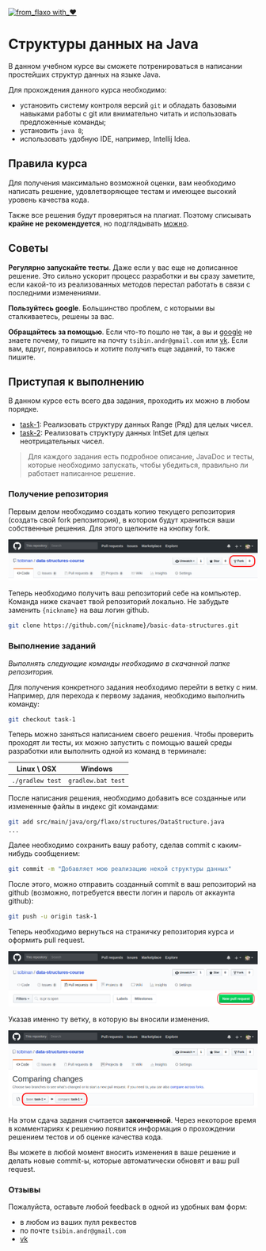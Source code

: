 [![from_flaxo with_♥](https://img.shields.io/badge/from_flaxo-with_♥-blue.svg)](https://github.com/tcibinan/flaxo)

# Структуры данных на Java

В данном учебном курсе вы сможете потренироваться в написании простейших структур данных на языке Java.

Для прохождения данного курса необходимо:
- установить систему контроля версий `git` и обладать базовыми навыками работы с git 
или внимательно читать и использовать предложенные команды;
- установить `java 8`;
- использовать удобную IDE, например, Intellij Idea.

## Правила курса

Для получения максимально возможной оценки, вам необходимо написать решение, 
удовлетворяющее тестам и имеющее высокий уровень качества кода.

Также все решения будут проверяться на плагиат. Поэтому списывать **крайне не рекомендуется**, 
но подглядывать [можно](https://github.com/tcibinan/data-structures-course/pulls).

## Советы

**Регулярно запускайте тесты**. 
Даже если у вас еще не дописанное решение. 
Это сильно ускорит процесс разработки и вы сразу заметите,
если какой-то из реализованных методов перестал работать в связи с последними изменениями.

**Пользуйтесь google**. Большинство проблем, с которыми вы сталкиваетесь, решены за вас.

**Обращайтесь за помощью**. Если что-то пошло не так, а вы и [google](https://google.ru) 
не знаете почему, то пишите на почту `tsibin.andr@gmail.com` или [vk](https://vk.com/id24276156).
Если вам, вдруг, понравилось и хотите получить еще заданий, то также пишите.

## Приступая к выполнению

В данном курсе есть всего два задания, проходить их можно в любом порядке.

- [task-1](https://github.com/tcibinan/data-structures-course/tree/task-1): Реализовать структуру данных Range (Ряд) для целых чисел.
- [task-2](https://github.com/tcibinan/data-structures-course/tree/task-2): Реализовать структуру данных IntSet для целых неотрицательных чисел.

> Для каждого задания есть подробное описание, JavaDoc и тесты, которые
 необходимо запускать, чтобы убедиться, правильно ли работает написанное решение.
 
### Получение репозитория
 
Первым делом необходимо создать копию текущего репозитория (создать свой fork репозитория),
в котором будут храниться ваши собственные решения. Для этого щелкните на кнопку fork.

![fork-btn](screenshots/fork-btn-highlight.png?raw=true)

Теперь необходимо получить ваш репозиторий себе на компьютер.
Команда ниже скачает твой репозиторий локально.
Не забудьте заменить `{nickname}` на ваш логин github.
 
```bash
git clone https://github.com/{nickname}/basic-data-structures.git
```

### Выполнение заданий

*Выполнять следующие команды необходимо в скачанной папке репозитория.*

Для получения конкретного задания необходимо перейти в ветку с ним.
Например, для перехода к первому задания, необходимо выполнить команду:

```bash
git checkout task-1
```

Теперь можно заняться написанием своего решения. Чтобы проверить проходят
ли тесты, их можно запустить с помощью вашей среды разработки или выполнить
одной из команд в терминале:

| Linux \ OSX | Windows |
|---|---|
| `./gradlew test` | `gradlew.bat test` |
 
После написания решения, необходимо добавить все созданные или измененные 
файлы в индекс git командами:

```bash
git add src/main/java/org/flaxo/structures/DataStructure.java
...
```

Далее необходимо сохранить вашу работу, сделав commit с каким-нибудь
сообщением:

```bash
git commit -m "Добавляет мою реализацию некой структуры данных"
```

После этого, можно отправить созданный commit в ваш репозиторий на github
(возможно, потребуется ввести логин и пароль от аккаунта github):
```bash
git push -u origin task-1
```

Теперь необходимо вернуться на страничку репозитория курса и оформить pull
request.

![new-pull-request-btn](screenshots/new-pull-request-btn-highlight.png?raw=true)

Указав именно ту ветку, в которую вы вносили изменения.

![pull-request-branches](screenshots/pull-request-branches-highlight.png?raw=true)

На этом сдача задания считается **законченной**. Через некоторое время в комментариях к
решению появится информация о прохождении решением тестов и об оценке качества кода.

Вы можете в любой момент вносить изменения в ваше решение и делать новые commit-ы,
которые автоматически обновят и ваш pull request.

### Отзывы

Пожалуйста, оставьте любой feedback в одной из удобных вам форм:
- в любом из ваших пулл реквестов
- по почте `tsibin.andr@gmail.com` 
- [vk](https://vk.com/id24276156)